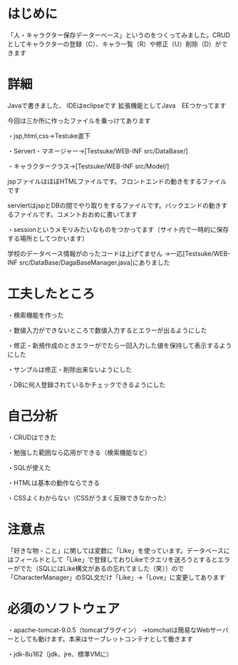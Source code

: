 # はじめに
「人・キャラクター保存データーベース」というのをつくってみました。CRUDとしてキャラクターの登録（C）、キャラ一覧（R）や修正（U）削除（D）ができます

# 詳細
Javaで書きました、
IDEはeclipseです
拡張機能としてJava　EEつかってます

今回は三か所に作ったファイルを乗っけてあります

・jsp,html,css→Testuke直下

・Servert・マネージャー→[Testsuke/WEB-INF src/DataBase/]

・キャラクタークラス→[Testsuke/WEB-INF src/Model/]

jspファイルはほぼHTMLファイルです。フロントエンドの動きをするファイルです

servlertはjspとDBの間でやり取りをするファイルです。バックエンドの動きするファイルです。コメントおおめに書いてます

・sessionというメモリみたいなものをつかってます（サイト内で一時的に保存する場所としてつかいます）

学校のデータベース情報がのったコードは上げてません
→一応[Testsuke/WEB-INF src/DataBase/DagaBaseManager.java]にありました

# 工夫したところ
・検索機能を作った

・数値入力ができないところで数値入力するとエラーが出るようにした

・修正・新規作成のときエラーがでたら一回入力した値を保持して表示するようにした

・サンプルは修正・削除出来ないようにした

・DBに何人登録されているかチェックできるようにした

# 自己分析
・CRUDはできた

・勉強した範囲なら応用ができる（検索機能など）

・SQLが使えた

・HTMLは基本の動作ならできる

・CSSよくわからない（CSSがうまく反映できなかった）

# 注意点
「好きな物・こと」に関しては変数に「Like」を使っています。データベースにはフィールドとして「Like」で登録しておりLikeでクエリを送ろうとするとエラーがでた（SQLにはLike構文があるの忘れてました（笑））ので「CharacterManager」のSQL文だけ「Like」→「Love」に変更してあります

# 必須のソフトウェア
・apache-tomcat-9.0.5（tomcatプラグイン）
→tomchatは簡易なWebサーバーとしても動けます。本来はサーブレットコンテナとして働きます

・jdk-8u162（jdk、jre、標準VMに）

